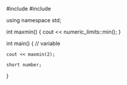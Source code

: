 #include<iostream>
#include<limits>

using namespace std;

   int maxmin()
    {
    cout << numeric_limits<int>::min();
    }
    
  
int main()
{
    // variable 
   
    cout << maxmin(2);

    short number;
    
 
 

















}
